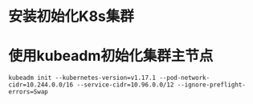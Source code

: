 # 安装初始化K8s集群

# 使用kubeadm初始化集群主节点
`kubeadm init --kubernetes-version=v1.17.1 --pod-network-cidr=10.244.0.0/16 --service-cidr=10.96.0.0/12 --ignore-preflight-errors=Swap`





